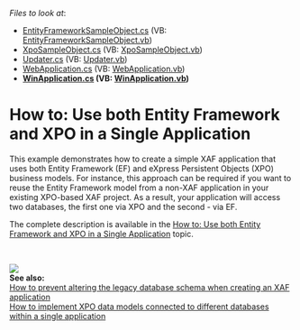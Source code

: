 <!-- default file list -->
*Files to look at*:

* [EntityFrameworkSampleObject.cs](./CS/MultipleORMsExample.Module/BusinessObjects/EntityFrameworkSampleObject.cs) (VB: [EntityFrameworkSampleObject.vb](./VB/MultipleORMsExample.Module/BusinessObjects/EntityFrameworkSampleObject.vb))
* [XpoSampleObject.cs](./CS/MultipleORMsExample.Module/BusinessObjects/XpoSampleObject.cs) (VB: [XpoSampleObject.vb](./VB/MultipleORMsExample.Module/BusinessObjects/XpoSampleObject.vb))
* [Updater.cs](./CS/MultipleORMsExample.Module/DatabaseUpdate/Updater.cs) (VB: [Updater.vb](./VB/MultipleORMsExample.Module/DatabaseUpdate/Updater.vb))
* [WebApplication.cs](./CS/MultipleORMsExample.Web/WebApplication.cs) (VB: [WebApplication.vb](./VB/MultipleORMsExample.Web/WebApplication.vb))
* **[WinApplication.cs](./CS/MultipleORMsExample.Win/WinApplication.cs) (VB: [WinApplication.vb](./VB/MultipleORMsExample.Win/WinApplication.vb))**
<!-- default file list end -->
# How to: Use both Entity Framework and XPO in a Single Application


<p>This example demonstrates how to create a simple XAF application that uses both Entity Framework (EF) and eXpress Persistent Objects (XPO) business models. For instance, this approach can be required if you want to reuse the Entity Framework model from a non-XAF application in your existing XPO-based XAF project. As a result, your application will access two databases, the first one via XPO and the second - via EF.</p><p>The complete description is available in the <a href="http://documentation.devexpress.com/#Xaf/CustomDocument3476"><u>How to: Use both Entity Framework and XPO in a Single Application</u></a> topic.</p><br />
<p><img src="https://raw.githubusercontent.com/DevExpress-Examples/how-to-use-both-entity-framework-and-xpo-in-a-single-application-e4543/13.2.7+/media/6316e026-5868-492b-9687-c12ad1d08118.png"><br />
<strong>See also:</strong> <br />
<a href="https://www.devexpress.com/Support/Center/p/E1150">How to prevent altering the legacy database schema when creating an XAF application</a><u><br />
</u><a href="https://www.devexpress.com/Support/Center/p/E4896">How to implement XPO data models connected to different databases within a single application</a></p>

<br/>


